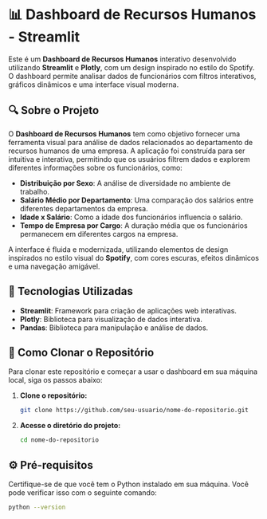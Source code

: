 # 📊 Dashboard de Recursos Humanos - Streamlit

Este é um **Dashboard de Recursos Humanos** interativo desenvolvido utilizando **Streamlit** e **Plotly**, com um design inspirado no estilo do Spotify. O dashboard permite analisar dados de funcionários com filtros interativos, gráficos dinâmicos e uma interface visual moderna.

## 🔍 Sobre o Projeto

O **Dashboard de Recursos Humanos** tem como objetivo fornecer uma ferramenta visual para análise de dados relacionados ao departamento de recursos humanos de uma empresa. A aplicação foi construída para ser intuitiva e interativa, permitindo que os usuários filtrem dados e explorem diferentes informações sobre os funcionários, como:

- **Distribuição por Sexo**: A análise de diversidade no ambiente de trabalho.
- **Salário Médio por Departamento**: Uma comparação dos salários entre diferentes departamentos da empresa.
- **Idade x Salário**: Como a idade dos funcionários influencia o salário.
- **Tempo de Empresa por Cargo**: A duração média que os funcionários permanecem em diferentes cargos na empresa.

A interface é fluida e modernizada, utilizando elementos de design inspirados no estilo visual do **Spotify**, com cores escuras, efeitos dinâmicos e uma navegação amigável.

## 🚀 Tecnologias Utilizadas

- **Streamlit**: Framework para criação de aplicações web interativas.
- **Plotly**: Biblioteca para visualização de dados interativa.
- **Pandas**: Biblioteca para manipulação e análise de dados.

## 📂 Como Clonar o Repositório

Para clonar este repositório e começar a usar o dashboard em sua máquina local, siga os passos abaixo:

1. **Clone o repositório:**
    ```bash
    git clone https://github.com/seu-usuario/nome-do-repositorio.git
    ```

2. **Acesse o diretório do projeto:**
    ```bash
    cd nome-do-repositorio
    ```

## ⚙️ Pré-requisitos

Certifique-se de que você tem o Python instalado em sua máquina. Você pode verificar isso com o seguinte comando:

```bash
python --version
